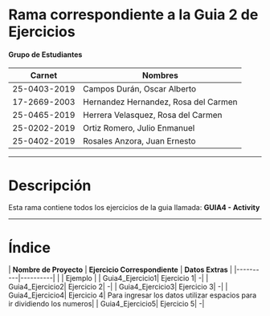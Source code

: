 # Rama correspondiente a la Guia 2 de Ejercicios 
#### Grupo de Estudiantes
| **Carnet** | **Nombres** |
|----------|----------|
| 25-0403-2019|	Campos Durán, Oscar Alberto|
| 17-2669-2003|	Hernandez Hernandez, Rosa del Carmen|
| 25-0465-2019| Herrera Velasquez, Rosa del Carmen|
| 25-0202-2019|	Ortiz Romero, Julio Enmanuel|
| 25-0402-2019|	Rosales Anzora, Juan Ernesto|

***
# Descripción

Esta rama contiene todos los ejercicios de la guia llamada: **GUIA4 - Activity**
***

# Índice

| **Nombre de Proyecto** | **Ejercicio Correspondiente** | **Datos Extras** |
|----------|----------|
| |	Ejemplo |
| Guia4_Ejercicio1| Ejercicio 1|  -|
| Guia4_Ejercicio2| Ejercicio 2|  -|
| Guia4_Ejercicio3|	Ejercicio 3|  -|
| Guia4_Ejercicio4|	Ejercicio 4| Para ingresar los datos utilizar espacios para ir dividiendo los numeros|
| Guia4_Ejercicio5|	Ejercicio 5|  -|